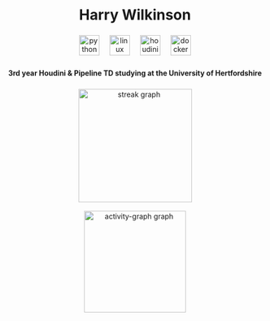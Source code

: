 <h1 align="center">Harry Wilkinson</h1>

###

<div align="center">
  <img src="https://img.shields.io/badge/Python-3776AB?logo=python&logoColor=white&style=for-the-badge" height="40" alt="python logo"  />
  <img width="12" />
  <img src="https://img.shields.io/badge/Linux-FCC624?logo=linux&logoColor=black&style=for-the-badge" height="40" alt="linux logo"  />
  <img width="12" />
  <img src="https://img.shields.io/badge/Houdini-FF4713?style=for-the-badge&logo=houdini&logoColor=white" height="40" alt="houdini logo" />
  <img width="12" />
  <img src="https://img.shields.io/badge/Docker-2496ED?logo=docker&logoColor=white&style=for-the-badge" height="40" alt="docker logo"  />
</div>

###



<h4 align="center">3rd year Houdini & Pipeline TD studying at the University of Hertfordshire</h4>

###

<div align="center">
  <img src="https://streak-stats.demolab.com?user=harry-wilkos&locale=en&mode=weekly&theme=tokyonight&hide_border=true&border_radius=8&order=3" height="223" alt="streak graph" /> <br>
  <br clear="both">
  <img src="https://github-readme-activity-graph.vercel.app/graph?username=harry-wilkos&radius=16&theme=tokyo-night&area=false&order=5&hide_title=true&hide_border=true" height="200" alt="activity-graph graph"  />
</div>

###

